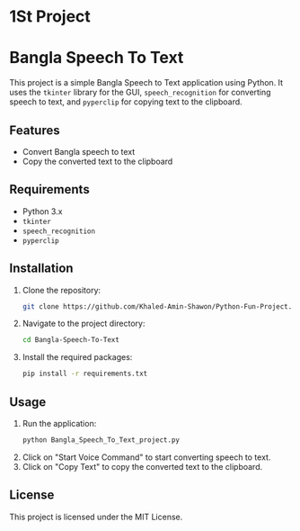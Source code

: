 # 1St Project

# Bangla Speech To Text

This project is a simple Bangla Speech to Text application using Python. It uses the `tkinter` library for the GUI, `speech_recognition` for converting speech to text, and `pyperclip` for copying text to the clipboard.

## Features

- Convert Bangla speech to text
- Copy the converted text to the clipboard

## Requirements

- Python 3.x
- `tkinter`
- `speech_recognition`
- `pyperclip`

## Installation

1. Clone the repository:
    ```sh
    git clone https://github.com/Khaled-Amin-Shawon/Python-Fun-Project.git
    ```
2. Navigate to the project directory:
    ```sh
    cd Bangla-Speech-To-Text
    ```
3. Install the required packages:
    ```sh
    pip install -r requirements.txt
    ```

## Usage

1. Run the application:
    ```sh
    python Bangla_Speech_To_Text_project.py
    ```
2. Click on "Start Voice Command" to start converting speech to text.
3. Click on "Copy Text" to copy the converted text to the clipboard.

## License

This project is licensed under the MIT License.
